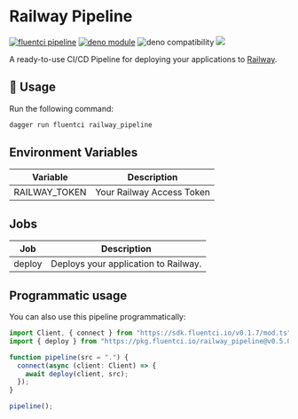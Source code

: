 # Railway Pipeline

[![fluentci pipeline](https://img.shields.io/badge/dynamic/json?label=pkg.fluentci.io&labelColor=%23000&color=%23460cf1&url=https%3A%2F%2Fapi.fluentci.io%2Fv1%2Fpipeline%2Frailway_pipeline&query=%24.version)](https://pkg.fluentci.io/railway_pipeline)
[![deno module](https://shield.deno.dev/x/railway_pipeline)](https://deno.land/x/railway_pipeline)
![deno compatibility](https://shield.deno.dev/deno/^1.34)
[![](https://img.shields.io/codecov/c/gh/fluent-ci-templates/railway-pipeline)](https://codecov.io/gh/fluent-ci-templates/railway-pipeline)

A ready-to-use CI/CD Pipeline for deploying your applications to [Railway](https://railway.app).

## 🚀 Usage

Run the following command:

```bash
dagger run fluentci railway_pipeline
```

## Environment Variables

| Variable      | Description               |
|---------------|---------------------------|
| RAILWAY_TOKEN | Your Railway Access Token |

## Jobs

| Job     | Description                      |
|---------|----------------------------------|
| deploy  | Deploys your application to Railway. |

## Programmatic usage

You can also use this pipeline programmatically:

```typescript
import Client, { connect } from "https://sdk.fluentci.io/v0.1.7/mod.ts";
import { deploy } from "https://pkg.fluentci.io/railway_pipeline@v0.5.0/mod.ts";

function pipeline(src = ".") {
  connect(async (client: Client) => {
    await deploy(client, src);
  });
}

pipeline();

```
